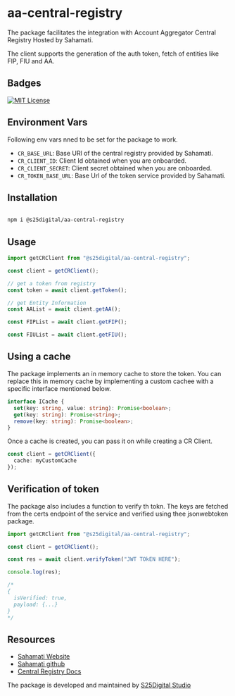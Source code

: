 # aa-central-registry

The package facilitates the integration with Account Aggregator Central Registry Hosted by Sahamati.

The client supports the generation of the auth token, fetch  of entities like FIP, FIU and AA.

## Badges

[![MIT License](https://img.shields.io/badge/License-MIT-green.svg)](https://choosealicense.com/licenses/mit/)

## Environment Vars
Following env vars nned to be set for the package to work.
  - `CR_BASE_URL`: Base URl of the central registry provided by Sahamati.
  - `CR_CLIENT_ID`: Client Id obtained when you are onboarded.
  - `CR_CLIENT_SECRET`: Client secret obtained when you are onboarded.
  - `CR_TOKEN_BASE_URL`: Base Url of the token service provided by Sahamati.

## Installation

```bash

npm i @s25digital/aa-central-registry

```

## Usage

```typescript
import getCRClient from "@s25digital/aa-central-registry";

const client = getCRClient();

// get a token from registry
const token = await client.getToken();

// get Entity Information
const AAList = await client.getAA();

const FIPList = await client.getFIP();

const FIUList = await client.getFIU();
```

## Using a cache
The package implements an in memory cache to store the token. You can replace this in memory cache by implementing a custom cachee with a specific interface mentioned below.

```typescript
interface ICache {
  set(key: string, value: string): Promise<boolean>;
  get(key: string): Promise<string>;
  remove(key: string): Promise<boolean>;
}
```

Once a cache is created, you can pass it on while creating a CR Client.

```typescript
const client = getCRClient({
  cache: myCustomCache
});

```

## Verification of token
The package also includes a function to verify th tokn. The keys are fetched from the certs endpoint of the service and verified using thee jsonwebtoken package.

```typescript
import getCRClient from "@s25digital/aa-central-registry";

const client = getCRClient();

const res = await client.verifyToken("JWT TOkEN HERE");

console.log(res);

/*
{
  isVerified: true, 
  payload: {...}
}
*/
```

## Resources

- [Sahamati Website](https://sahamati.org.in/)
- [Sahamati github](https://github.com/Sahamati)
- [Central Registry Docs](https://github.com/Sahamati/aa-common-service)

The package is developed and maintained by [S25Digital Studio](https://s25.digital)
